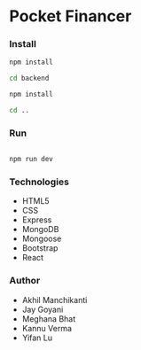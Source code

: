 # Pocket Financer
### Install
```bash
npm install

cd backend

npm install

cd ..

```

### Run 
``` bash

npm run dev

```

### Technologies
- HTML5
- CSS
- Express
- MongoDB
- Mongoose
- Bootstrap
- React

### Author
- Akhil Manchikanti
- Jay Goyani
- Meghana Bhat 
- Kannu Verma
- Yifan Lu